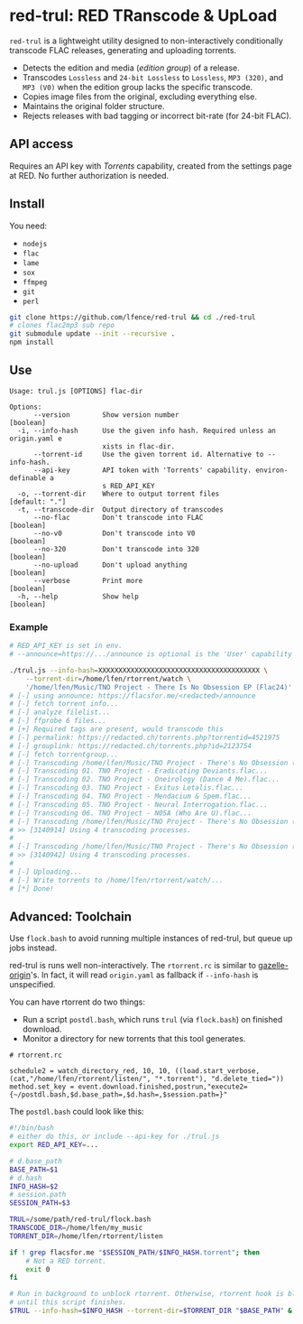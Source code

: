 # red-trul: RED TRanscode & UpLoad

`red-trul` is a lightweight utility designed to non-interactively conditionally transcode FLAC releases, generating and uploading torrents.

- Detects the edition and media (_edition group_) of a release.
- Transcodes `Lossless` and `24-bit Lossless` to `Lossless`, `MP3 (320)`, and `MP3 (V0)` when the edition group lacks the specific transcode.
- Copies image files from the original, excluding everything else.
- Maintains the original folder structure.
- Rejects releases with bad tagging or incorrect bit-rate (for 24-bit FLAC).

## API access
Requires an API key with _Torrents_ capability, created from the settings page
at RED. No further authorization is needed.

## Install

You need:
- `nodejs`
- `flac`
- `lame`
- `sox`
- `ffmpeg`
- `git`
- `perl`

```bash
git clone https://github.com/lfence/red-trul && cd ./red-trul
# clones flac2mp3 sub repo
git submodule update --init --recursive .
npm install
```

## Use

```
Usage: trul.js [OPTIONS] flac-dir

Options:
      --version        Show version number                             [boolean]
  -i, --info-hash      Use the given info hash. Required unless an origin.yaml e
                       xists in flac-dir.
      --torrent-id     Use the given torrent id. Alternative to --info-hash.
      --api-key        API token with 'Torrents' capability. environ-definable a
                       s RED_API_KEY
  -o, --torrent-dir    Where to output torrent files              [default: "."]
  -t, --transcode-dir  Output directory of transcodes
      --no-flac        Don't transcode into FLAC                       [boolean]
      --no-v0          Don't transcode into V0                         [boolean]
      --no-320         Don't transcode into 320                        [boolean]
      --no-upload      Don't upload anything                           [boolean]
      --verbose        Print more                                      [boolean]
  -h, --help           Show help                                       [boolean]
```

### Example

```bash
# RED_API_KEY is set in env.
# --announce=https://.../announce is optional is the 'User' capability is given.

./trul.js --info-hash=XXXXXXXXXXXXXXXXXXXXXXXXXXXXXXXXXXXXXXXX \
    --torrent-dir=/home/lfen/rtorrent/watch \
    '/home/lfen/Music/TNO Project - There Is No Obsession EP (Flac24)'
# [-] using announce: https://flacsfor.me/<redacted>/announce
# [-] fetch torrent info...
# [-] analyze filelist...
# [-] ffprobe 6 files...
# [+] Required tags are present, would transcode this
# [-] permalink: https://redacted.ch/torrents.php?torrentid=4521975
# [-] grouplink: https://redacted.ch/torrents.php?id=2123754
# [-] fetch torrentgroup...
# [-] Transcoding /home/lfen/Music/TNO Project - There's No Obsession (2019) - WEB FLAC
# [-] Transcoding 01. TNO Project - Eradicating Deviants.flac...
# [-] Transcoding 02. TNO Project - Oneirology (Dance 4 Me).flac...
# [-] Transcoding 03. TNO Project - Exitus Letalis.flac...
# [-] Transcoding 04. TNO Project - Mendacium & Spem.flac...
# [-] Transcoding 05. TNO Project - Neural Interrogation.flac...
# [-] Transcoding 06. TNO Project - N05A (Who Are U).flac...
# [-] Transcoding /home/lfen/Music/TNO Project - There's No Obsession (2019) - WEB V0
# >> [3140914] Using 4 transcoding processes.
#
# [-] Transcoding /home/lfen/Music/TNO Project - There's No Obsession (2019) - WEB 320
# >> [3140942] Using 4 transcoding processes.
#
# [-] Uploading...
# [-] Write torrents to /home/lfen/rtorrent/watch/...
# [*] Done!
```

## Advanced: Toolchain

Use `flock.bash` to avoid running multiple instances of red-trul, but queue up
jobs instead.

red-trul is runs well non-interactively. The `rtorrent.rc` is similar
to [gazelle-origin](https://github.com/x1ppy/gazelle-origin)'s. In fact, it will
read `origin.yaml` as fallback if `--info-hash` is unspecified.

You can have rtorrent do two things:
 - Run a script `postdl.bash`, which runs `trul` (via `flock.bash`) on finished
     download.
 - Monitor a directory for new torrents that this tool generates. 


```
# rtorrent.rc

schedule2 = watch_directory_red, 10, 10, ((load.start_verbose, (cat,"/home/lfen/rtorrent/listen/", "*.torrent"), "d.delete_tied="))
method.set_key = event.download.finished,postrun,"execute2={~/postdl.bash,$d.base_path=,$d.hash=,$session.path=}"
```

The `postdl.bash` could look like this:

```bash
#!/bin/bash
# either do this, or include --api-key for ./trul.js
export RED_API_KEY=...

# d.base_path
BASE_PATH=$1
# d.hash
INFO_HASH=$2
# session.path
SESSION_PATH=$3

TRUL=/some/path/red-trul/flock.bash
TRANSCODE_DIR=/home/lfen/my_music
TORRENT_DIR=/home/lfen/rtorrent/listen

if ! grep flacsfor.me "$SESSION_PATH/$INFO_HASH.torrent"; then
    # Not a RED torrent.
    exit 0
fi

# Run in background to unblock rtorrent. Otherwise, rtorrent hook is blocked
# until this script finishes.
$TRUL --info-hash=$INFO_HASH --torrent-dir=$TORRENT_DIR "$BASE_PATH" & 
```
